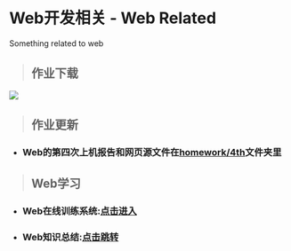 # Web开发相关 - Web Related
Something related to web

>## 作业下载

[![](https://img.shields.io/badge/%E4%B8%8A%E6%9C%BA%E6%8A%A5%E5%91%8A%E4%B8%8B%E8%BD%BD-4:%E7%BB%BC%E5%90%88%E5%AE%9E%E9%AA%8C-green.svg?style=for-the-badge)](https://github.com/joenahm/Web-Related/raw/master/homework/4th/4th.zip)

> ## 作业更新
- ### Web的第四次上机报告和网页源文件在[homework/4th](homework/4th)文件夹里

> ## Web学习
- ### Web在线训练系统:[点击进入](http://sjydzq.top/web)
- ### Web知识总结:[点击跳转](tutorials/README.md)
